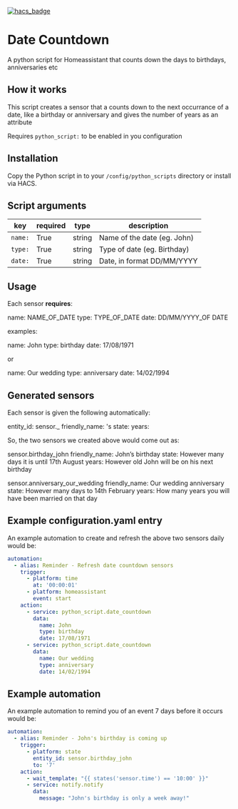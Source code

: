 [![hacs_badge](https://img.shields.io/badge/HACS-Default-orange.svg?style=for-the-badge)](https://github.com/custom-components/hacs)

# Date Countdown
A python script for Homeassistant that counts down the days to birthdays, anniversaries etc

## How it works
This script creates a sensor that a counts down to the next occurrance of a date, like a birthday or anniversary and gives the number of years as an attribute

Requires `python_script:` to be enabled in you configuration

## Installation
Copy the Python script in to your `/config/python_scripts` directory or install via HACS.

## Script arguments
key | required | type | description
-- | -- | -- | --
`name:` | True | string | Name of the date (eg. John)
`type:` | True | string | Type of date (eg. Birthday)
`date:` | True | string | Date, in format DD/MM/YYYY

## Usage
Each sensor **requires**:

name: NAME_OF_DATE
type: TYPE_OF_DATE
date: DD/MM/YYYY_OF DATE

examples:

name: John
type: birthday
date: 17/08/1971

or

name: Our wedding
type: anniversary
date: 14/02/1994

## Generated sensors
Each sensor is given the following automatically:

entity_id: sensor.<type>_<name>
friendly_name: <name> 's <type>
state: <Days to the date from today>
years: <Number of years it will be>

So, the two sensors we created above would come out as:

sensor.birthday_john
friendly_name: John’s birthday
state: However many days it is until 17th August
years: However old John will be on his next birthday

sensor.anniversary_our_wedding
friendly_name: Our wedding anniversary
state: However many days to 14th February
years: How many years you will have been married on that day

## Example configuration.yaml entry
An example automation to create and refresh the above two sensors daily would be:

```yaml
automation:
  - alias: Reminder - Refresh date countdown sensors
    trigger:
      - platform: time
        at: '00:00:01'
      - platform: homeassistant
        event: start
    action:
      - service: python_script.date_countdown
        data:
          name: John
          type: birthday
          date: 17/08/1971
      - service: python_script.date_countdown
        data:
          name: Our wedding
          type: anniversary
          date: 14/02/1994
```

## Example automation
An example automation to remind you of an event 7 days before it occurs would be:

```yaml
automation:
  - alias: Reminder - John's birthday is coming up
    trigger:
      - platform: state
        entity_id: sensor.birthday_john
        to: '7'
    action:
      - wait_template: "{{ states('sensor.time') == '10:00' }}"
      - service: notify.notify
        data:
          message: "John's birthday is only a week away!"
```
